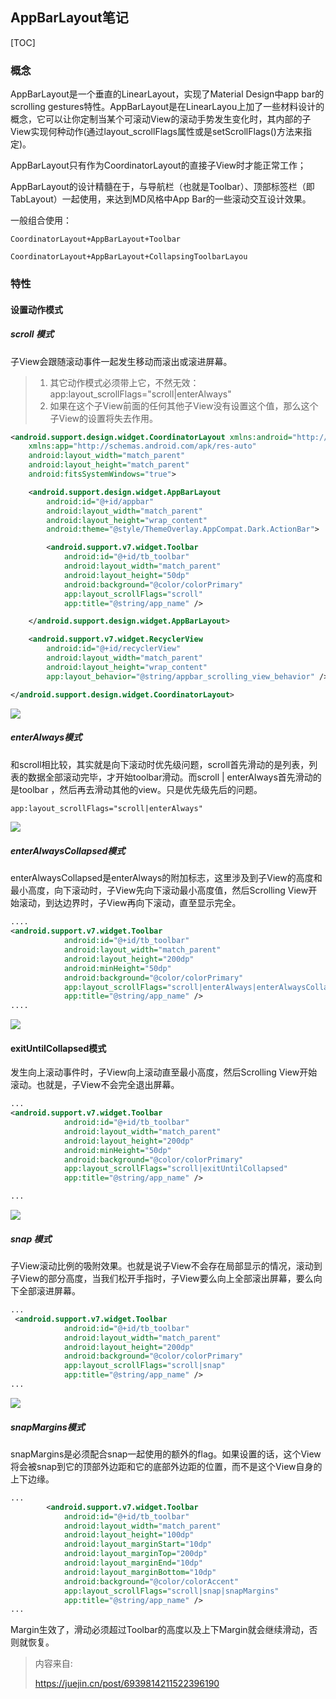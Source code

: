 ## AppBarLayout笔记

[TOC]

### 概念

AppBarLayout是一个垂直的LinearLayout，实现了Material Design中app bar的scrolling gestures特性。AppBarLayout是在LinearLayou上加了一些材料设计的概念，它可以让你定制当某个可滚动View的滚动手势发生变化时，其内部的子View实现何种动作(通过layout_scrollFlags属性或是setScrollFlags()方法来指定)。

AppBarLayout只有作为CoordinatorLayout的直接子View时才能正常工作；

AppBarLayout的设计精髓在于，与导航栏（也就是Toolbar）、顶部标签栏（即TabLayout）一起使用，来达到MD风格中App Bar的一些滚动交互设计效果。

一般组合使用：

```
CoordinatorLayout+AppBarLayout+Toolbar

CoordinatorLayout+AppBarLayout+CollapsingToolbarLayou
```



### 特性

#### 设置动作模式

##### scroll 模式

子View会跟随滚动事件一起发生移动而滚出或滚进屏幕。

> 1. 其它动作模式必须带上它，不然无效：app:layout_scrollFlags="scroll|enterAlways"
> 2. 如果在这个子View前面的任何其他子View没有设置这个值，那么这个子View的设置将失去作用。

```xml
<android.support.design.widget.CoordinatorLayout xmlns:android="http://schemas.android.com/apk/res/android"
    xmlns:app="http://schemas.android.com/apk/res-auto"
    android:layout_width="match_parent"
    android:layout_height="match_parent"
    android:fitsSystemWindows="true">

    <android.support.design.widget.AppBarLayout
        android:id="@+id/appbar"
        android:layout_width="match_parent"
        android:layout_height="wrap_content"
        android:theme="@style/ThemeOverlay.AppCompat.Dark.ActionBar">

        <android.support.v7.widget.Toolbar
            android:id="@+id/tb_toolbar"
            android:layout_width="match_parent"
            android:layout_height="50dp"
            android:background="@color/colorPrimary"
            app:layout_scrollFlags="scroll"
            app:title="@string/app_name" />

    </android.support.design.widget.AppBarLayout>

    <android.support.v7.widget.RecyclerView
        android:id="@+id/recyclerView"
        android:layout_width="match_parent"
        android:layout_height="wrap_content"
        app:layout_behavior="@string/appbar_scrolling_view_behavior" />

</android.support.design.widget.CoordinatorLayout>
```

![](https://p3-juejin.byteimg.com/tos-cn-i-k3u1fbpfcp/3e54ccef9b274ea7a178815441923e6d~tplv-k3u1fbpfcp-zoom-in-crop-mark:3024:0:0:0.awebp)

##### enterAlways模式

和scroll相比较，其实就是向下滚动时优先级问题，scroll首先滑动的是列表，列表的数据全部滚动完毕，才开始toolbar滑动。而scroll | enterAlways首先滑动的是toolbar ，然后再去滑动其他的view。只是优先级先后的问题。

```xml
app:layout_scrollFlags="scroll|enterAlways"
```

![](https://p3-juejin.byteimg.com/tos-cn-i-k3u1fbpfcp/eae880898721401c8196d83a53b9d65f~tplv-k3u1fbpfcp-zoom-in-crop-mark:3024:0:0:0.awebp)

##### enterAlwaysCollapsed模式

enterAlwaysCollapsed是enterAlways的附加标志，这里涉及到子View的高度和最小高度，向下滚动时，子View先向下滚动最小高度值，然后Scrolling View开始滚动，到达边界时，子View再向下滚动，直至显示完全。

```xml
.... 
<android.support.v7.widget.Toolbar
            android:id="@+id/tb_toolbar"
            android:layout_width="match_parent"
            android:layout_height="200dp"
            android:minHeight="50dp"
            android:background="@color/colorPrimary"
            app:layout_scrollFlags="scroll|enterAlways|enterAlwaysCollapsed"
            app:title="@string/app_name" />
....
```

![](https://p3-juejin.byteimg.com/tos-cn-i-k3u1fbpfcp/a62a7ce8ea8e46fc98aedc2aaa51a89d~tplv-k3u1fbpfcp-zoom-in-crop-mark:3024:0:0:0.awebp)

#### exitUntilCollapsed模式

发生向上滚动事件时，子View向上滚动直至最小高度，然后Scrolling View开始滚动。也就是，子View不会完全退出屏幕。

```xml
...
<android.support.v7.widget.Toolbar
            android:id="@+id/tb_toolbar"
            android:layout_width="match_parent"
            android:layout_height="200dp"
            android:minHeight="50dp"
            android:background="@color/colorPrimary"
            app:layout_scrollFlags="scroll|exitUntilCollapsed"
            app:title="@string/app_name" />

...
```

![](https://p3-juejin.byteimg.com/tos-cn-i-k3u1fbpfcp/9f1e9d07dc3f4b8e83feb50165b289a3~tplv-k3u1fbpfcp-zoom-in-crop-mark:3024:0:0:0.awebp)

##### snap 模式

子View滚动比例的吸附效果。也就是说子View不会存在局部显示的情况，滚动到子View的部分高度，当我们松开手指时，子View要么向上全部滚出屏幕，要么向下全部滚进屏幕。

```xml
...
 <android.support.v7.widget.Toolbar
            android:id="@+id/tb_toolbar"
            android:layout_width="match_parent"
            android:layout_height="200dp"
            android:background="@color/colorPrimary"
            app:layout_scrollFlags="scroll|snap"
            app:title="@string/app_name" />
...
```

![](https://p3-juejin.byteimg.com/tos-cn-i-k3u1fbpfcp/3848167cb8324e7d8adc5b0c34564ae9~tplv-k3u1fbpfcp-zoom-in-crop-mark:3024:0:0:0.awebp)

##### snapMargins模式

snapMargins是必须配合snap一起使用的额外的flag。如果设置的话，这个View将会被snap到它的顶部外边距和它的底部外边距的位置，而不是这个View自身的上下边缘。

```xml
...
        <android.support.v7.widget.Toolbar
            android:id="@+id/tb_toolbar"
            android:layout_width="match_parent"
            android:layout_height="100dp"
            android:layout_marginStart="10dp"
            android:layout_marginTop="200dp"
            android:layout_marginEnd="10dp"
            android:layout_marginBottom="10dp"
            android:background="@color/colorAccent"
            app:layout_scrollFlags="scroll|snap|snapMargins"
            app:title="@string/app_name" />
...
```

Margin生效了，滑动必须超过Toolbar的高度以及上下Margin就会继续滑动，否则就恢复。



> 内容来自:
>
> https://juejin.cn/post/6939814211522396190